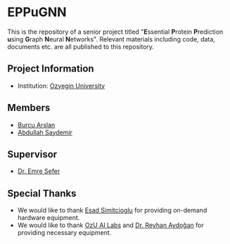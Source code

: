# EPPuGNN

This is the repository of a senior project titled "**E**ssential **P**rotein **P**rediction **u**sing **G**raph **N**eural **N**etworks". Relevant materials including code, data, documents etc. are all published to this repository.

## Project Information
- Institution: [Ozyegin University](https://www.ozyegin.edu.tr/en)

## Members
- [Burcu Arslan](https://github.com/burcula)
- [Abdullah Saydemir](https://github.com/Saydemr)

## Supervisor
- [Dr. Emre Sefer](http://www.emresefer.com)

## Special Thanks
- We would like to thank [Esad Simitcioglu](https://github.com/EsadSimitcioglu) for providing on-demand hardware equipment.
- We would like to thank [OzU AI Labs](https://ailabs.ozyegin.edu.tr/) and [Dr. Reyhan Aydoğan](https://www.ozyegin.edu.tr/tr/akademik-kadro/reyhanaydogan) for providing necessary equipment.

